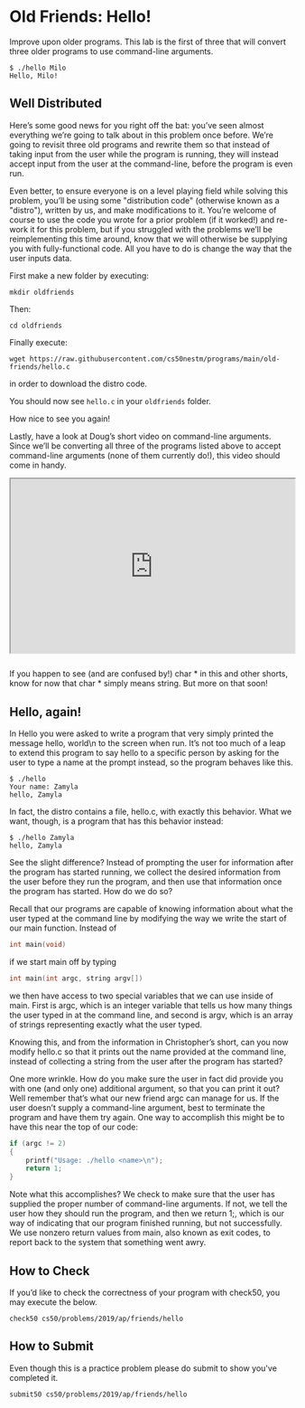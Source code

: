 # Old Friends: Hello!

Improve upon older programs. This lab is the first of three that will convert three older programs to use command-line arguments.

```
$ ./hello Milo
Hello, Milo!
```

## Well Distributed

Here’s some good news for you right off the bat: you’ve seen almost everything we’re going to talk about in this problem once before. We’re going to revisit three old programs and rewrite them so that instead of taking input from the user while the program is running, they will instead accept input from the user at the command-line, before the program is even run.

Even better, to ensure everyone is on a level playing field while solving this problem, you’ll be using some "distribution code" (otherwise known as a "distro"), written by us, and make modifications to it. You’re welcome of course to use the code you wrote for a prior problem (if it worked!) and re-work it for this problem, but if you struggled with the problems we’ll be reimplementing this time around, know that we will otherwise be supplying you with fully-functional code. All you have to do is change the way that the user inputs data.

First make a new folder by executing:

```
mkdir oldfriends
```

Then:

```
cd oldfriends
```

Finally execute:

```
wget https://raw.githubusercontent.com/cs50nestm/programs/main/old-friends/hello.c
```
in order to download the distro code.

You should now see `hello.c` in your `oldfriends` folder.

How nice to see you again!

Lastly, have a look at Doug’s short video on command-line arguments. Since we’ll be converting all three of the programs listed above to accept command-line arguments (none of them currently do!), this video should come in handy.

<style type="text/css">
.iframe_container {
	position: relative;
	padding-bottom: 56.25%; 
	padding-top: 25px;
	height: 0;
	margin-bottom: 30px;
}

.iframe_container iframe {
	position: absolute;
	top: 0;
	left: 0;
	width: 100%;
	height: 100%;
}
</style>

<div class="iframe_container">
  <iframe allow="accelerometer; autoplay; encrypted-media; gyroscope; picture-in-picture" allowfullscreen="" class="border" data-video="" src="https://www.youtube.com/embed/AI6Ccfno6Pk?si=nIteWlfkzUcaRLuV?modestbranding=0&amp;rel=0&amp;showinfo=0&amp;start=74" scrolling="no" id="iFrameResizer0" style="overflow: hidden;"></iframe>
</div>

If you happen to see (and are confused by!) char * in this and other shorts, know for now that char * simply means string. But more on that soon!


## Hello, again!

In Hello you were asked to write a program that very simply printed the message hello, world\n to the screen when run. It’s not too much of a leap to extend this program to say hello to a specific person by asking for the user to type a name at the prompt instead, so the program behaves like this.

```
$ ./hello
Your name: Zamyla
hello, Zamyla
```

In fact, the distro contains a file, hello.c, with exactly this behavior. What we want, though, is a program that has this behavior instead:

```
$ ./hello Zamyla
hello, Zamyla
```

See the slight difference? Instead of prompting the user for information after the program has started running, we collect the desired information from the user before they run the program, and then use that information once the program has started. How do we do so?

Recall that our programs are capable of knowing information about what the user typed at the command line by modifying the way we write the start of our main function. Instead of

```c
int main(void)
```

if we start main off by typing

```c
int main(int argc, string argv[])
```

we then have access to two special variables that we can use inside of main. First is argc, which is an integer variable that tells us how many things the user typed in at the command line, and second is argv, which is an array of strings representing exactly what the user typed.

Knowing this, and from the information in Christopher’s short, can you now modify hello.c so that it prints out the name provided at the command line, instead of collecting a string from the user after the program has started?

One more wrinkle. How do you make sure the user in fact did provide you with one (and only one) additional argument, so that you can print it out? Well remember that’s what our new friend argc can manage for us. If the user doesn’t supply a command-line argument, best to terminate the program and have them try again. One way to accomplish this might be to have this near the top of our code:

```c
if (argc != 2)
{
    printf("Usage: ./hello <name>\n");
    return 1;
}
```

Note what this accomplishes? We check to make sure that the user has supplied the proper number of command-line arguments. If not, we tell the user how they should run the program, and then we return 1;, which is our way of indicating that our program finished running, but not successfully. We use nonzero return values from main, also known as exit codes, to report back to the system that something went awry.


## How to Check

If you’d like to check the correctness of your program with check50, you may execute the below.

```
check50 cs50/problems/2019/ap/friends/hello
```

## How to Submit

Even though this is a practice problem please do submit to show you've completed it.

```
submit50 cs50/problems/2019/ap/friends/hello
```

